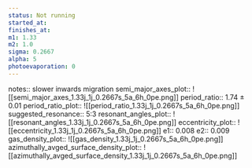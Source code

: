 ```yaml
---
status: Not running
started_at:
finishes_at:
m1: 1.33
m2: 1.0
sigma: 0.2667
alpha: 5
photoevaporation: 0
---
```


notes:: slower inwards migration
semi_major_axes_plot:: ![[semi_major_axes_1.33j_1j_0.2667s_5a_6h_0pe.png]]
period_ratio:: 1.74 ± 0.01
period_ratio_plot:: ![[period_ratio_1.33j_1j_0.2667s_5a_6h_0pe.png]]
suggested_resonance:: 5:3
resonant_angles_plot:: ![[resonant_angles_1.33j_1j_0.2667s_5a_6h_0pe.png]]
eccentricity_plot:: ![[eccentricity_1.33j_1j_0.2667s_5a_6h_0pe.png]]
e1:: 0.008
e2:: 0.009
gas_density_plot:: ![[gas_density_1.33j_1j_0.2667s_5a_6h_0pe.png]]
azimuthally_avged_surface_density_plot:: ![[azimuthally_avged_surface_density_1.33j_1j_0.2667s_5a_6h_0pe.png]]
